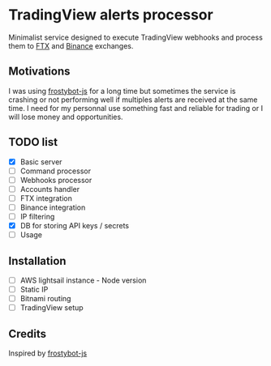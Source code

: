 # TradingView alerts processor

Minimalist service designed to execute TradingView webhooks and process them to [FTX](https://ftx.com/) and [Binance](https://www.binance.com/fr/futures) exchanges.

## Motivations

I was using [frostybot-js](https://github.com/CryptoMF/frostybot-js) for a long time but sometimes the service is crashing or not performing well if multiples alerts are received at the same time. I need for my personnal use something fast and reliable for trading or I will lose money and opportunities.

## TODO list

- [x] Basic server
- [ ] Command processor
- [ ] Webhooks processor
- [ ] Accounts handler
- [ ] FTX integration
- [ ] Binance integration
- [ ] IP filtering
- [x] DB for storing API keys / secrets
- [ ] Usage

## Installation

- [ ] AWS lightsail instance - Node version
- [ ] Static IP
- [ ] Bitnami routing
- [ ] TradingView setup

## Credits

Inspired by [frostybot-js](https://github.com/CryptoMF/frostybot-js)